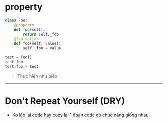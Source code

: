 # property 
```py
class Foo:
    @property
    def foo(self):
        return self._foo
    @foo.setter
    def foo(self, value):
        self._foo = value

test = Foo() 
test.foo
test.foo = test
```
> Thực hiện như biến
---
# Don't Repeat Yourself (DRY) 
- Ko lặp lại code hay copy lại 1 đoạn code có chức năng giống nhau